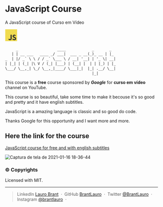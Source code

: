 # JavaScript Course
 A JavaScript course of Curso em Vídeo
 
 <a href="https://developer.mozilla.org/en-US/docs/Web/JavaScript" target="_blank"> <img src="https://raw.githubusercontent.com/devicons/devicon/master/icons/javascript/javascript-original.svg" alt="javascript" width="40" height="40"/> </a> 
 
 
 ```
      _                  ____            _       _   
    | | __ ___   ____ _/ ___|  ___ _ __(_)_ __ | |_ 
 _  | |/ _` \ \ / / _` \___ \ / __| '__| | '_ \| __|
| |_| | (_| |\ V / (_| |___) | (__| |  | | |_) | |_ 
 \___/ \__,_| \_/ \__,_|____/ \___|_|  |_| .__/ \__|
                                         |_|        
 ```

This course is a **free** course sponsored by **_Google_** for **curso em vídeo** channel on YouTube.

This course is so beautiful, take some time to make it becouse it's so good and pretty and it have english subtitles.

JavaScript is a amazing language is classic and so good do code.

Thanks Google for this opportunity and I want more and more.

## Here the link for the course

[JavaScript course for free and with english subtitles](https://www.youtube.com/watch?v=1-w1RfGIov4&list=PLHz_AreHm4dlsK3Nr9GVvXCbpQyHQl1o1)

![Captura de tela de 2021-01-16 18-36-44](https://user-images.githubusercontent.com/60024796/104825056-35431880-5836-11eb-80ac-f51e7b361b77.png)


### ©️ Copyrights

Licensed with MIT.

---

> LinkedIn [Lauro Brant](https://www.linkedin.com/in/lauro-brant-4858861b3/) &nbsp;&middot;&nbsp;
> GitHub [BrantLauro](https://github.com/BrantLauro) &nbsp;&middot;&nbsp;
> Twitter [@BrantLauro](https://twitter.com/BrantLauro) &nbsp;&middot;&nbsp;
> Instagram [@brantlauro](https://www.instagram.com/brantlauro/) &nbsp;&middot;&nbsp;
